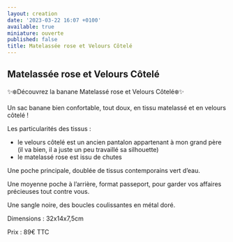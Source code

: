 ```yaml
---
layout: creation
date: '2023-03-22 16:07 +0100'
available: true
miniature: ouverte
published: false
title: Matelassée rose et Velours Côtelé
---
```

## Matelassée rose et Velours Côtelé

✨❄️Découvrez la banane Matelassé rose et Velours Côtelé❄️✨

Un sac banane bien confortable, tout doux, en tissu matelassé et en velours côtelé ! 

Les particularités des tissus : 
- le velours côtelé est un ancien pantalon appartenant à mon grand père (il va bien, il a juste un peu travaillé sa silhouette) 
- le matelassé rose est issu de chutes

Une poche principale, doublée de tissus contemporains vert d’eau.

Une moyenne poche à l’arrière, format passeport, pour garder vos affaires précieuses tout contre vous.

Une sangle noire, des boucles coulissantes en métal doré.

Dimensions : 32x14x7,5cm

Prix : 89€ TTC



